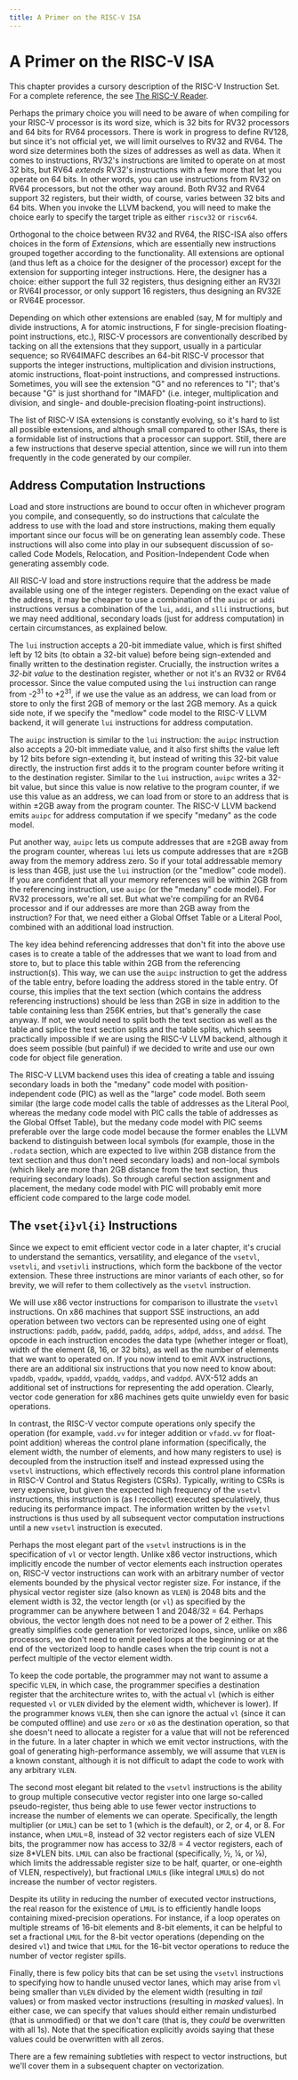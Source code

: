 ```yaml
---
title: A Primer on the RISC-V ISA
---
```


# A Primer on the RISC-V ISA #

This chapter provides a cursory description of the RISC-V Instruction Set.  For
a complete reference, the see [The RISC-V Reader](http://www.riscvbook.com).

Perhaps the primary choice you will need to be aware of when compiling for your
RISC-V processor is its word size, which is 32 bits for RV32 processors and 64
bits for RV64 processors.  There is work in progress to define RV128, but since
it's not official yet, we will limit ourselves to RV32 and RV64.  The word size
determines both the sizes of addresses as well as data.  When it comes to
instructions, RV32's instructions are limited to operate on at most 32 bits, but
RV64 _extends_ RV32's instructions with a few more that let you operate on 64
bits.  In other words, you can use instructions from RV32 on RV64 processors,
but not the other way around.  Both RV32 and RV64 support 32 registers, but
their width, of course, varies between 32 bits and 64 bits.  When you invoke the
LLVM backend, you will need to make the choice early to specify the target
triple as either `riscv32` or `riscv64`.

Orthogonal to the choice between RV32 and RV64, the RISC-ISA also offers choices
in the form of _Extensions_, which are essentially new instructions grouped
together according to the functionality.  All extensions are optional (and thus
left as a choice for the designer of the processor) except for the extension for
supporting integer instructions.  Here, the designer has a choice: either
support the full 32 registers, thus designing either an RV32I or RV64I
processor, or only support 16 registers, thus designing an RV32E or RV64E
processor.

Depending on which other extensions are enabled (say, M for multiply and divide
instructions, A for atomic instructions, F for single-precision floating-point
instructions, etc.), RISC-V processors are conventionally described by tacking
on all the extensions that they support, usually in a particular sequence; so
RV64IMAFC describes an 64-bit RISC-V processor that supports the integer
instructions, multiplication and division instructions, atomic instructions,
float-point instructions, and compressed instructions.  Sometimes, you will see
the extension "G" and no references to "I"; that's because "G" is just shorthand
for "IMAFD" (i.e. integer, multiplication and division, and single- and
double-precision floating-point instructions).

The list of RISC-V ISA extensions is constantly evolving, so it's hard to list
all possible extensions, and although small compared to other ISAs, there is a
formidable list of instructions that a processor can support.  Still, there are
a few instructions that deserve special attention, since we will run into them
frequently in the code generated by our compiler.

## Address Computation Instructions ##

Load and store instructions are bound to occur often in whichever program you
compile, and consequently, so do instructions that calculate the address to use
with the load and store instructions, making them equally important since our
focus will be on generating lean assembly code.  These instructions will also
come into play in our subsequent discussion of so-called Code Models,
Relocation, and Position-Independent Code when generating assembly code.

All RISC-V load and store instructions require that the address be made
available using one of the integer registers.  Depending on the exact value of
the address, it may be cheaper to use a combination of the `auipc` or `addi`
instructions versus a combination of the `lui`, `addi`, and `slli` instructions,
but we may need additional, secondary loads (just for address computation) in
certain circumstances, as explained below.

The `lui` instruction accepts a 20-bit immediate value, which is first shifted
left by 12 bits (to obtain a 32-bit value) before being sign-extended and
finally written to the destination register.  Crucially, the instruction writes
a _32-bit value_ to the destination register, whether or not it's an RV32 or
RV64 processor.  Since the value computed using the `lui` instruction can range
from -2<sup>31</sup> to +2<sup>31</sup>, if we use the value as an address, we
can load from or store to only the first 2GB of memory or the last 2GB memory.
As a quick side note, if we specify the "medlow" code model to the RISC-V LLVM
backend, it will generate `lui` instructions for address computation.

The `auipc` instruction is similar to the `lui` instruction: the `auipc`
instruction also accepts a 20-bit immediate value, and it also first shifts the
value left by 12 bits before sign-extending it, but instead of writing this
32-bit value directly, the instruction first adds it to the program counter
before writing it to the destination register.  Similar to the `lui`
instruction, `auipc` writes a 32-bit value, but since this value is now relative
to the program counter, if we use this value as an address, we can load from or
store to an address that is within &#177;2GB away from the program counter.  The
RISC-V LLVM backend emits `auipc` for address computation if we specify "medany"
as the code model.

Put another way, `auipc` lets us compute addresses that are &#177;2GB away from
the program counter, whereas `lui` lets us compute addresses that are &#177;2GB
away from the memory address zero.  So if your total addressable memory is less
than 4GB, just use the `lui` instruction (or the "medlow" code model).  If you
are confident that all your memory references will be within 2GB from the
referencing instruction, use `auipc` (or the "medany" code model).  For RV32
processors, we're all set.  But what we're compiling for an RV64 processor and
if our addresses are more than 2GB away from the instruction?  For that, we need
either a Global Offset Table or a Literal Pool, combined with an additional load
instruction.

The key idea behind referencing addresses that don't fit into the above use
cases is to create a table of the addresses that we want to load from and store
to, but to place this table within 2GB from the referencing instruction(s). This
way, we can use the `auipc` instruction to get the address of the table entry,
before loading the address stored in the table entry.  Of course, this implies
that the text section (which contains the address referencing instructions)
should be less than 2GB in size in addition to the table containing less than
256K entries, but that's generally the case anyway.  If not, we would need to
split both the text section as well as the table and splice the text section
splits and the table splits, which seems practically impossible if we are using
the RISC-V LLVM backend, although it does seem possible (but painful) if we
decided to write and use our own code for object file generation.

The RISC-V LLVM backend uses this idea of creating a table and issuing secondary
loads in both the "medany" code model with position-independent code (PIC) as
well as the "large" code model.  Both seem similar (the large code model calls
the table of addresses as the Literal Pool, whereas the medany code model with
PIC calls the table of addresses as the Global Offset Table), but the medany
code model with PIC seems preferable over the large code model because the
former enables the LLVM backend to distinguish between local symbols (for
example, those in the `.rodata` section, which are expected to live within 2GB
distance from the text section and thus don't need secondary loads) and
non-local symbols (which likely are more than 2GB distance from the text
section, thus requiring secondary loads).  So through careful section assignment
and placement, the medany code model with PIC will probably emit more efficient
code compared to the large code model.

## The `vset{i}vl{i}` Instructions ##

Since we expect to emit efficient vector code in a later chapter, it's crucial
to understand the semantics, versatility, and elegance of the `vsetvl`,
`vsetvli`, and `vsetivli` instructions, which form the backbone of the vector
extension.  These three instructions are minor variants of each other, so for
brevity, we will refer to them collectively as the `vsetvl` instruction.

We will use x86 vector instructions for comparison to illustrate the `vsetvl`
instructions.  On x86 machines that support SSE instructions, an add operation
between two vectors can be represented using one of eight instructions: `paddb`,
`paddw`, `paddd`, `paddq`, `addps`, `addpd`, `addss`, and `addsd`.  The opcode
in each instruction encodes the data type (whether integer or float), width of
the element (8, 16, or 32 bits), as well as the number of elements that we want
to operated on.  If you now intend to emit AVX instructions, there are an
additional six instructions that you now need to know about: `vpaddb`, `vpaddw`,
`vpaddd`, `vpaddq`, `vaddps`, and `vaddpd`.  AVX-512 adds an additional set of
instructions for representing the add operation.  Clearly, vector code
generation for x86 machines gets quite unwieldy even for basic operations.

In contrast, the RISC-V vector compute operations only specify the operation
(for example, `vadd.vv` for integer addition or `vfadd.vv` for float-point
addition) whereas the control plane information (specifically, the element
width, the number of elements, and how many registers to use) is decoupled from
the instruction itself and instead expressed using the `vsetvl` instructions,
which effectively records this control plane information in RISC-V Control and
Status Registers (CSRs).  Typically, writing to CSRs is very expensive, but
given the expected high frequency of the `vsetvl` instructions, this instruction
is (as I recollect) executed speculatively, thus reducing its performance
impact.  The information written by the `vsetvl` instructions is thus used by
all subsequent vector computation instructions until a new `vsetvl` instruction
is executed.

Perhaps the most elegant part of the `vsetvl` instructions is in the
specification of `vl` or vector length.  Unlike x86 vector instructions, which
implicitly encode the number of vector elements each instruction operates on,
RISC-V vector instructions can work with an arbitrary number of vector elements
bounded by the physical vector register size.  For instance, if the physical
vector register size (also known as `VLEN`) is 2048 bits and the element width
is 32, the vector length (or `vl`) as specified by the programmer can be
anywhere between 1 and 2048/32 = 64.  Perhaps obvious, the vector length does
not need to be a power of 2 either.  This greatly simplifies code generation for
vectorized loops, since, unlike on x86 processors, we don't need to emit peeled
loops at the beginning or at the end of the vectorized loop to handle cases when
the trip count is not a perfect multiple of the vector element width.

To keep the code portable, the programmer may not want to assume a specific
`VLEN`, in which case, the programmer specifies a destination register that the
architecture writes to, with the actual `vl` (which is either requested `vl` or
`VLEN` divided by the element width, whichever is lower).  If the programmer
knows `VLEN`, then she can ignore the actual `vl` (since it can be computed
offline) and use `zero` or `x0` as the destination operation, so that she
doesn't need to allocate a register for a value that will not be referenced in
the future.  In a later chapter in which we emit vector instructions, with the
goal of generating high-performance assembly, we will assume that `VLEN` is a
known constant, although it is not difficult to adapt the code to work with any
arbitrary `VLEN`.

The second most elegant bit related to the `vsetvl` instructions is the ability
to group multiple consecutive vector register into one large so-called
pseudo-register, thus being able to use fewer vector instructions to increase
the number of elements we can operate.  Specifically, the length multiplier (or
`LMUL`) can be set to 1 (which is the default), or 2, or 4, or 8.  For instance,
when `LMUL`=8, instead of 32 vector registers each of size VLEN bits, the
programmer now has access to 32/8 = 4 vector registers, each of size 8*VLEN
bits.  `LMUL` can also be fractional (specifically, &frac12;, &frac14;, or
&frac18;), which limits the addressable register size to be half, quarter, or
one-eighth of VLEN, respectively), but fractional `LMUL`s (like integral
`LMUL`s) do not increase the number of vector registers.

Despite its utility in reducing the number of executed vector instructions, the
real reason for the existence of `LMUL` is to efficiently handle loops
containing mixed-precision operations.  For instance, if a loop operates on
multiple streams of 16-bit elements and 8-bit elements, it can be helpful to set
a fractional `LMUL` for the 8-bit vector operations (depending on the desired
`vl`) and twice that `LMUL` for the 16-bit vector operations to reduce the
number of vector register spills.

Finally, there is few policy bits that can be set using the `vsetvl`
instructions to specifying how to handle unused vector lanes, which may arise
from `vl` being smaller than `VLEN` divided by the element width (resulting in
_tail_ values) or from masked vector instructions (resulting in _masked_
values).  In either case, we can specify that values should either remain
undisturbed (that is unmodified) or that we don't care (that is, they _could_ be
overwritten with all 1s).  Note that the specification explicitly avoids saying
that these values could be overwritten with all zeros.

There are a few remaining subtleties with respect to vector instructions, but
we'll cover them in a subsequent chapter on vectorization.
